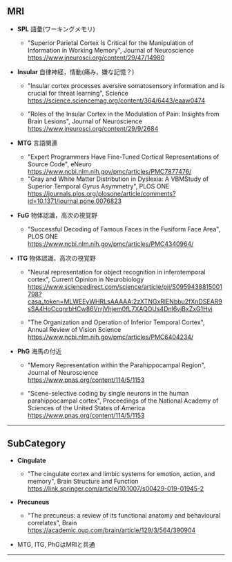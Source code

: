## MRI
- __SPL__
語彙(ワーキングメモリ)
    - "Superior Parietal Cortex Is Critical for the Manipulation of Information in Working Memory", Journal of Neuroscience<br>
https://www.jneurosci.org/content/29/47/14980


- __Insular__
自律神経，情動(痛み，嫌な記憶？)
    - "Insular cortex processes aversive somatosensory information and is crucial for threat learning", Science
https://science.sciencemag.org/content/364/6443/eaaw0474

    - "Roles of the Insular Cortex in the Modulation of Pain: Insights from Brain Lesions", Journal of Neuroscience<br>
https://www.jneurosci.org/content/29/9/2684


- __MTG__
言語関連
    - "Expert Programmers Have Fine-Tuned Cortical Representations of Source Code", eNeuro<br>
https://www.ncbi.nlm.nih.gov/pmc/articles/PMC7877476/
    - "Gray and White Matter Distribution in Dyslexia: A VBMStudy of Superior Temporal Gyrus Asymmetry", PLOS ONE<br>
    https://journals.plos.org/plosone/article/comments?id=10.1371/journal.pone.0076823


- __FuG__
物体認識，高次の視覚野
    - "Successful Decoding of Famous Faces in the Fusiform Face Area", PLOS ONE<br>
https://www.ncbi.nlm.nih.gov/pmc/articles/PMC4340964/


- __ITG__
物体認識，高次の視覚野
    - "Neural representation for object recognition in inferotemporal cortex", Current Opinion in Neurobiology
    https://www.sciencedirect.com/science/article/pii/S0959438815001798?casa_token=MLWEEyWHRLsAAAAA:2zXTNGxRlENbbu2fXnDSEAR9sSA4HoCcqnrbHCw86VrrjVhjem0fL7XAQOUs4Dnl6vjBxZxG1Hvi

    - "The Organization and Operation of Inferior Temporal Cortex", Annual Review of Vision Science
    https://www.ncbi.nlm.nih.gov/pmc/articles/PMC6404234/


- __PhG__
海馬の付近
    - "Memory Representation within the Parahippocampal Region", Journal of Neuroscience<br>
https://www.pnas.org/content/114/5/1153

    - "Scene-selective coding by single neurons in the human 
parahippocampal cortex", Proceedings of the National Academy of Sciences of the United States of America<br>
https://www.pnas.org/content/114/5/1153
---------


## SubCategory
- __Cingulate__
    - "The cingulate cortex and limbic systems for emotion, action, 
and memory", Brain Structure and Function<br>
https://link.springer.com/article/10.1007/s00429-019-01945-2


- __Precuneus__
    - "The precuneus: a review of its functional anatomy and behavioural 
correlates", Brain<br>
https://academic.oup.com/brain/article/129/3/564/390904


- MTG, ITG, PhGはMRIと共通
-----------------

